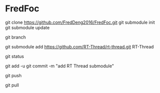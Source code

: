 # FredFoc
git clone https://github.com/FredDeng2016/FredFoc.git
git submodule init
git submodule update

git branch

git submodule add https://github.com/RT-Thread/rt-thread.git RT-Thread

git status

git add -u
git commit -m "add RT Thread submodule"

git push

git pull